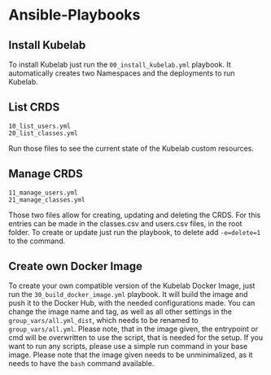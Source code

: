 # Ansible-Playbooks

## Install Kubelab

To install Kubelab just run the `00_install_kubelab.yml` playbook. It automatically creates two Namespaces and the deployments to run Kubelab.

## List CRDS

```
10_list_users.yml
20_list_classes.yml
```

Run those files to see the current state of the Kubelab custom resources.

## Manage CRDS

```
11_manage_users.yml
21_manage_classes.yml
```

Those two files allow for creating, updating and deleting the CRDS. For this entries can be made in the classes.csv and users.csv files, in the root folder. To create or update just run the playbook, to delete add `-e=delete=1` to the command.


## Create own Docker Image

To create your own compatible version of the Kubelab Docker Image, just run the `30_build_docker_image.yml` playbook. It will build the image and push it to the Docker Hub, with the needed configurations made. You can change the image name and tag, as well as all other settings in the `group_vars/all.yml_dist`, which needs to be renamed to `group_vars/all.yml`.
Please note, that in the image given, the entrypoint or cmd will be overwritten to use the script, that is needed for the setup. If you want to run any scripts, please use a simple run command in your base image. Please note that the image given needs to be unminimalized, as it needs to have the `bash` command available.